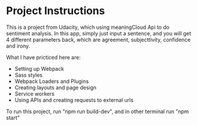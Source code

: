 # Project Instructions

This is a project from Udacity, which using meaningCloud Api to do sentiment analysis.
In this app, simply just input a sentence, and you will get 4 different parameters back, which are agreement, subjecttivity, confidence and irony.

What I have pricticed here are:

- Setting up Webpack
- Sass styles
- Webpack Loaders and Plugins
- Creating layouts and page design
- Service workers
- Using APIs and creating requests to external urls

To run this project, run "npm run build-dev", and in other terminal run "npm start"
